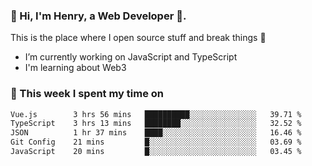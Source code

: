 <!-- [![Click to enter my website](https://github.com/zh30/zh30/assets/7930156/bb82b0df-3fb8-4136-8522-734cd2b27f6a)](https://blog.zhanghe.dev) -->

### 👋 Hi, I'm Henry, a Web Developer 🚀.

This is the place where I open source stuff and break things :rofl:

- I’m currently working on JavaScript and TypeScript
- I'm learning about Web3 

### 💪 This week I spent my time on

<!--START_SECTION:waka-->

```txt
Vue.js        3 hrs 56 mins   ██████████░░░░░░░░░░░░░░░   39.71 %
TypeScript    3 hrs 13 mins   ████████░░░░░░░░░░░░░░░░░   32.52 %
JSON          1 hr 37 mins    ████░░░░░░░░░░░░░░░░░░░░░   16.46 %
Git Config    21 mins         █░░░░░░░░░░░░░░░░░░░░░░░░   03.69 %
JavaScript    20 mins         █░░░░░░░░░░░░░░░░░░░░░░░░   03.45 %
```

<!--END_SECTION:waka-->
